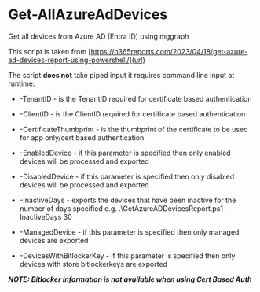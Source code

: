 # Get-AllAzureAdDevices
Get all devices from Azure AD (Entra ID) using mggraph

This script is taken from [https://o365reports.com/2023/04/18/get-azure-ad-devices-report-using-powershell/](url)

The script **does not** take piped input it requires command line input at runtime:
* -TenantID - is the TenantID required for certificate based authentication
 
* -ClientID - is the ClientID required for certificate based authentication

* -CertificateThumbprint - is the thumbprint of the certificate to be used for app only/cert based authentication

* -EnabledDevice - if this parameter is specified then only enabled devices will be processed and exported

* -DisabledDevice - if this parameter is specified then only disabled devices will be processed and exported

* -InactiveDays <numofdays> - exports the devices that have been inactive for the number of days specified e.g. .\GetAzureADDevicesReport.ps1 -InactiveDays 30

* -ManagedDevice - if this parameter is specified then only managed devices are exported

* -DevicesWithBitlockerKey - if this parameter is specified then only devices with store bitlockerkeys are exported 

***NOTE: Bitlocker information is not available when using Cert Based Auth***
